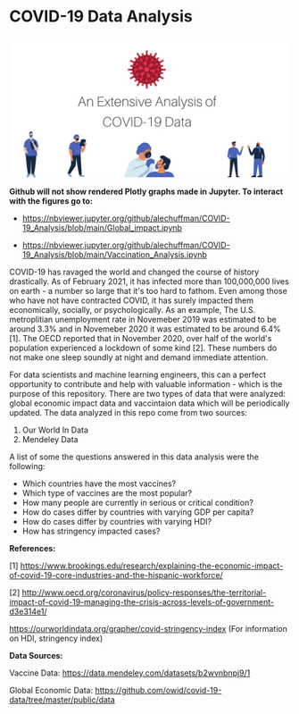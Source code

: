 # COVID-19 Data Analysis

![Screenshot](Covid19_Header.png)


**Github will not show rendered Plotly graphs made in Jupyter. To interact with the figures go to:**
-   https://nbviewer.jupyter.org/github/alechuffman/COVID-19_Analysis/blob/main/Global_impact.ipynb

-   https://nbviewer.jupyter.org/github/alechuffman/COVID-19_Analysis/blob/main/Vaccination_Analysis.ipynb

COVID-19 has ravaged the world and changed the course of history drastically. As of February 2021, it has infected more than 100,000,000 lives on earth - a number so large that it's too hard to fathom. Even among those who have not have contracted COVID, it has surely impacted them economically, socially, or psychologically. As an example, The U.S. metroplitian unemployment rate in Novemeber 2019 was estimated to be around 3.3% and in Novemeber 2020 it was estimated to be around 6.4% [1]. The OECD reported that in November 2020, over half of the world's population experienced a lockdown of some kind [2]. These numbers do not make one sleep soundly at night and demand immediate attention.


For data scientists and machine learning engineers, this can a perfect opportunity to contribute and help with valuable information - which is the purpose of this repository. There are two types of data that were analyzed: global economic impact data and vaccintaion data which will be periodically updated. The data analyzed in this repo come from two sources:

1. Our World In Data
2. Mendeley Data


A list of some the questions answered in this data analysis were the following:
- Which countries have the most vaccines?
- Which type of vaccines are the most popular?
- How many people are currently in serious or critical condition?
- How do cases differ by countries with varying GDP per capita?
- How do cases differ by countries with varying HDI?
- How has stringency impacted cases?



**References:**

[1] https://www.brookings.edu/research/explaining-the-economic-impact-of-covid-19-core-industries-and-the-hispanic-workforce/

[2] http://www.oecd.org/coronavirus/policy-responses/the-territorial-impact-of-covid-19-managing-the-crisis-across-levels-of-government-d3e314e1/

https://ourworldindata.org/grapher/covid-stringency-index (For information on HDI, stringency index)

**Data Sources:**

Vaccine Data:
https://data.mendeley.com/datasets/b2wvnbnpj9/1

Global Economic Data:
https://github.com/owid/covid-19-data/tree/master/public/data
